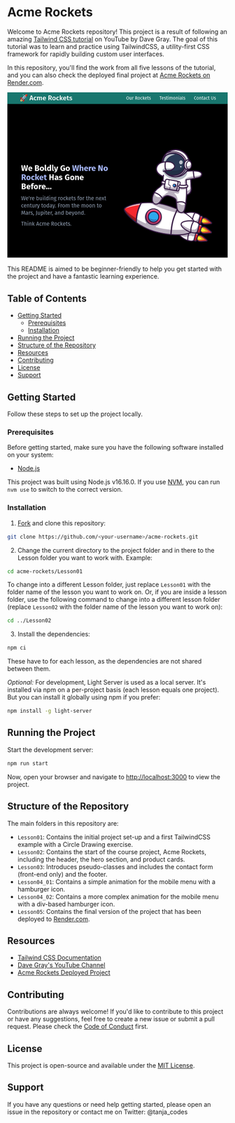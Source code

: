 # Acme Rockets

Welcome to Acme Rockets repository! This project is a result of following an amazing [Tailwind CSS tutorial](https://www.youtube.com/watch?v=lCxcTsOHrjo&t=2s) on YouTube by Dave Gray. The goal of this tutorial was to learn and practice using TailwindCSS, a utility-first CSS framework for rapidly building custom user interfaces.

In this repository, you'll find the work from all five lessons of the tutorial, and you can also check the deployed final project at [Acme Rockets on Render.com](https://acme-rockets-pkc6.onrender.com/).

![Acme Rockets Screenshot](./assets/acme-rockets_screenshot.png)

This README is aimed to be beginner-friendly to help you get started with the project and have a fantastic learning experience.

## Table of Contents

- [Getting Started](#getting-started)
  - [Prerequisites](#prerequisites)
  - [Installation](#installation)
- [Running the Project](#running-the-project)
- [Structure of the Repository](#structure-of-the-repository)
- [Resources](#resources)
- [Contributing](#contributing)
- [License](#license)
- [Support](#support)

## Getting Started

Follow these steps to set up the project locally.

### Prerequisites

Before getting started, make sure you have the following software installed on your system:

- [Node.js](https://nodejs.org/en/) 

This project was built using Node.js v16.16.0. If you use [NVM](https://github.com/nvm-sh/nvm), you can run `nvm use` to switch to the correct version.


### Installation

1. [Fork](https://docs.github.com/en/get-started/quickstart/fork-a-repo) and clone this repository:
```bash
git clone https://github.com/<your-username>/acme-rockets.git
```

2. Change the current directory to the project folder and in there to the Lesson folder you want to work with. Example:

```bash
cd acme-rockets/Lesson01
```
  To change into a different Lesson folder, just replace `Lesson01` with the folder name of the lesson you want to work on. Or, if you are inside a lesson folder, use the following command to change into a different lesson folder (replace `Lesson02` with the folder name of the lesson you want to work on):
``` bash
cd ../Lesson02
```

3. Install the dependencies:
```bash
npm ci 
```
These have to for each lesson, as the dependencies are not shared between them.

*Optional:*
For development, Light Server is used as a local server. It's installed via npm on a per-project basis (each lesson equals one project). But you can install it globally using npm if you prefer:

```bash
npm install -g light-server
```
## Running the Project

Start the development server:

```bash
npm run start 
```

Now, open your browser and navigate to [http://localhost:3000](http://localhost:3000) to view the project.

## Structure of the Repository

The main folders in this repository are:

- `Lesson01`: Contains the initial project set-up and a first TailwindCSS example with a Circle Drawing exercise. 
- `Lesson02`: Contains the start of the course project, Acme Rockets, including the header, the hero section, and product cards. 
- `Lesson03`: Introduces pseudo-classes and includes the contact form (front-end only) and the footer.
- `Lesson04_01`: Contains a simple animation for the mobile menu with a hamburger icon.
- `Lesson04_02`: Contains a more complex animation for the mobile menu with a div-based hamburger icon. 
- `Lesson05`: Contains the final version of the project that has been deployed to [Render.com](https://render.com/).

## Resources

- [Tailwind CSS Documentation](https://tailwindcss.com/docs)
- [Dave Gray's YouTube Channel](https://www.youtube.com/@DaveGrayTeachesCode)
- [Acme Rockets Deployed Project](https://acme-rockets-pkc6.onrender.com/#hero/)

## Contributing

Contributions are always welcome! If you'd like to contribute to this project or have any suggestions, feel free to create a new issue or submit a pull request. Please check the [Code of Conduct](./CODEOFCONDUCT.md) first.

## License

This project is open-source and available under the [MIT License](./LICENSE.md).

## Support
If you have any questions or need help getting started, please open an issue in the repository or contact me on Twitter: @tanja_codes
